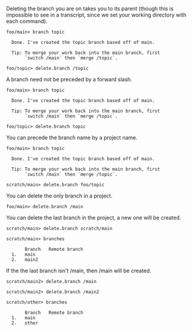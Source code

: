Deleting the branch you are on takes you to its parent (though this is impossible to see in a transcript, since we set
your working directory with each command).

``` ucm
foo/main> branch topic

  Done. I've created the topic branch based off of main.

  Tip: To merge your work back into the main branch, first
       `switch /main` then `merge /topic`.

foo/topic> delete.branch /topic
```

A branch need not be preceded by a forward slash.

``` ucm
foo/main> branch topic

  Done. I've created the topic branch based off of main.

  Tip: To merge your work back into the main branch, first
       `switch /main` then `merge /topic`.

foo/topic> delete.branch topic
```

You can precede the branch name by a project name.

``` ucm
foo/main> branch topic

  Done. I've created the topic branch based off of main.

  Tip: To merge your work back into the main branch, first
       `switch /main` then `merge /topic`.

scratch/main> delete.branch foo/topic
```

You can delete the only branch in a project.

``` ucm
foo/main> delete.branch /main
```

You can delete the last branch in the project, a new one will be created.

``` ucm
scratch/main> delete.branch scratch/main

scratch/main> branches

       Branch   Remote branch
  1.   main     
  2.   main2    
```

If the the last branch isn't /main, then /main will be created.

``` ucm
scratch/main2> delete.branch /main

scratch/main2> delete.branch /main2

scratch/other> branches

       Branch   Remote branch
  1.   main     
  2.   other    
```

